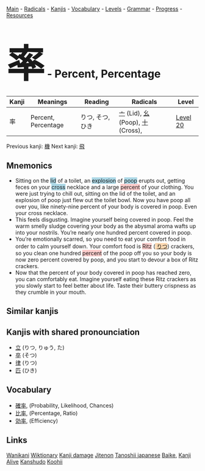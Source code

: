 <style> bigfont {font-size: 100px}</style>
[Main](../README.md) -
[Radicals](../radicals.md) -
[Kanjis](../kanjis.md) -
[Vocabulary](../vocabulary.md) -
[Levels](../levels.md) -
[Grammar](../grammar.md) - 
[Progress](../progress.md) -
[Resources](../resources.md)
# <bigfont> 率</bigfont> - Percent, Percentage 

| Kanji | Meanings | Reading | Radicals | Level |
| --- | --- | --- | --- | --- |
| 率 | Percent, Percentage | りつ, そつ, ひき | [亠](../radicals/亠.md) (Lid), [幺](../radicals/幺.md) (Poop), [十](../radicals/十.md) (Cross),  | [Level 20](../levels/wk_level20.md) |

Previous kanji: [機](機.md) Next kanji: [飛](飛.md) 

## Mnemonics
 * Sitting on the <span style="background-color:#ADD8E6"> lid</span> of a toilet, an <span style="background-color:#ADD8E6"> explosion</span> of <span style="background-color:#ADD8E6"> poop</span> erupts out, getting feces on your <span style="background-color:#ADD8E6"> cross</span> necklace and a large <span style="background-color:#ffcccb"> percent</span> of your clothing. You were just trying to chill out, sitting on the lid of the toilet, and an explosion of poop just flew out the toilet bowl. Now you have poop all over you, like ninety-nine percent of your body is covered in poop. Even your cross necklace.
* This feels disgusting. Imagine yourself being covered in poop. Feel the warm smelly sludge covering your body as the abysmal aroma wafts up into your nostrils. You’re nearly one hundred percent covered in poop.
* You’re emotionally scarred, so you need to eat your comfort food in order to calm yourself down. Your comfort food is <span style="background-color:#ffcccb"> Ritz</span> (<span style="background-color:#fed8b1"> [りつ](https://jisho.org/search/りつ)</span>) crackers, so you clean one hundred <span style="background-color:#ffcccb"> percent</span> of the poop off you so your body is now zero percent covered by poop, and you start to devour a box of Ritz crackers.
* Now that the percent of your body covered in poop has reached zero, you can comfortably eat. Imagine yourself eating these Ritz crackers as you slowly start to feel better about life. Taste their buttery crispness as they crumble in your mouth.


## Similar kanjis
 


## Kanjis with shared pronounciation
 * [立](立.md) (りつ, りゅう, た)
* [卒](卒.md) (そつ)
* [律](律.md) (りつ)
* [匹](匹.md) (ひき)



## Vocabulary
 * [確率](../vocabulary/率.md), (Probability, Likelihood, Chances)
* [比率](../vocabulary/率.md), (Percentage, Ratio)
* [効率](../vocabulary/率.md), (Efficiency)




## Links 


[Wanikani](https://www.wanikani.com/kanji/率)
[Wiktionary](https://en.wiktionary.org/wiki/率)
[Kanji damage](http://www.kanjidamage.com/kanji/search?utf8=✓&q=率)
[Jitenon](https://jitenon.com/kanji/率)
[Tanoshii japanese](https://www.tanoshiijapanese.com/dictionary/kanji.cfm?k=率)
[Baike](https://baike.baidu.com/item/率),
[Kanji Alive](https://app.kanjialive.com/率)
[Kanshudo](https://www.kanshudo.com/searchmn?q=率)
[Koohii](https://kanji.koohii.com/study/kanji/率)

